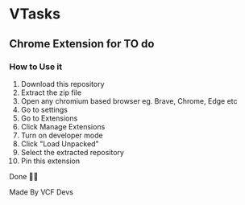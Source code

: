 # VTasks
## Chrome Extension for TO do

### How to Use it
1. Download this repository
2. Extract the zip file
3. Open any chromium based browser eg. Brave, Chrome, Edge etc
4. Go to settings
5. Go to Extensions
5. Click Manage Extensions
6. Turn on developer mode
7. Click "Load Unpacked"
8. Select the extracted repository 
9. Pin this extension

Done 👍🏻

Made By VCF Devs
